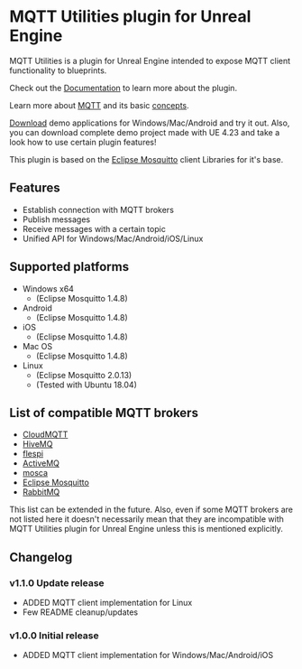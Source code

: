 # MQTT Utilities plugin for Unreal Engine

MQTT Utilities is a plugin for Unreal Engine intended to expose MQTT client functionality to blueprints.

Check out the [Documentation](https://github.com/NinevaStudios/MqttUtilities-UnrealEngine/wiki) to learn more about the plugin.

Learn more about [MQTT](http://mqtt.org/) and its basic [concepts](https://mosquitto.org/man/mqtt-7.html).

[Download](https://github.com/NinevaStudios/MqttUtilities-UnrealEngine/releases) demo applications for Windows/Mac/Android and try it out. Also, you can download complete demo project made with UE 4.23 and take a look how to use certain plugin features!

This plugin is based on the [Eclipse Mosquitto](https://github.com/eclipse/mosquitto) client Libraries for it's base.

## Features
* Establish connection with MQTT brokers
* Publish messages
* Receive messages with a certain topic
* Unified API for Windows/Mac/Android/iOS/Linux

## Supported platforms

* Windows x64
  + (Eclipse Mosquitto 1.4.8)
* Android
  + (Eclipse Mosquitto 1.4.8)
* iOS
  + (Eclipse Mosquitto 1.4.8)
* Mac OS
  + (Eclipse Mosquitto 1.4.8)
* Linux
  + (Eclipse Mosquitto 2.0.13)
  + (Tested with Ubuntu 18.04)

## List of compatible MQTT brokers

* [CloudMQTT](https://www.cloudmqtt.com/)
* [HiveMQ](https://www.hivemq.com/)
* [flespi](https://flespi.com/mqtt-broker)
* [ActiveMQ](https://activemq.apache.org/index.html)
* [mosca](https://github.com/mcollina/mosca)
* [Eclipse Mosquitto](https://mosquitto.org/)
* [RabbitMQ](https://www.rabbitmq.com/)

This list can be extended in the future. Also, even if some MQTT brokers are not listed here it doesn't necessarily mean that they are incompatible with MQTT Utilities plugin for Unreal Engine unless this is mentioned explicitly.

## Changelog

### v1.1.0 Update release

+ ADDED MQTT client implementation for Linux
+ Few README cleanup/updates

### v1.0.0 Initial release

+ ADDED MQTT client implementation for Windows/Mac/Android/iOS
